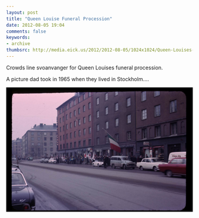 ```yaml
---
layout: post
title: "Queen Louise Funeral Procession"
date: 2012-08-05 19:04
comments: false
keywords:
- archive
thumbsrc: http://media.eick.us/2012/2012-08-05/1024x1024/Queen-Louises-funeral-procession.jpg
---
```

Crowds line svoanvanger for Queen Louises funeral procession.

A picture dad took in 1965 when they lived in Stockholm....

![Queen Louises funeral procession](/assets/images/2012/2012-08-05/Queen-Louises-funeral-procession.jpg)


